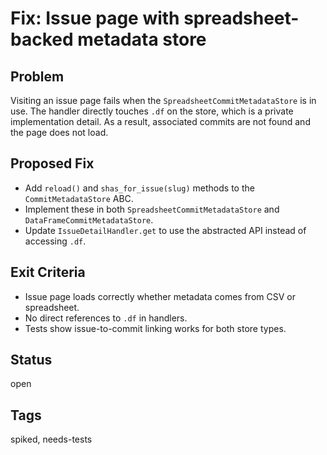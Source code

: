 # Fix: Issue page with spreadsheet-backed metadata store

## Problem
Visiting an issue page fails when the `SpreadsheetCommitMetadataStore` is in use.
The handler directly touches `.df` on the store, which is a private implementation detail.
As a result, associated commits are not found and the page does not load.

## Proposed Fix
- Add `reload()` and `shas_for_issue(slug)` methods to the `CommitMetadataStore` ABC.
- Implement these in both `SpreadsheetCommitMetadataStore` and `DataFrameCommitMetadataStore`.
- Update `IssueDetailHandler.get` to use the abstracted API instead of accessing `.df`.

## Exit Criteria
- Issue page loads correctly whether metadata comes from CSV or spreadsheet.
- No direct references to `.df` in handlers.
- Tests show issue-to-commit linking works for both store types.

## Status
open

## Tags
spiked, needs-tests

